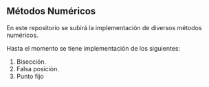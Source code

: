 ## Métodos Numéricos

En este repositorio se subirá la implementación de diversos métodos numéricos.

Hasta el momento se tiene implementación de los siguientes:

1) Bisección.
2) Falsa posición.
3) Punto fijo